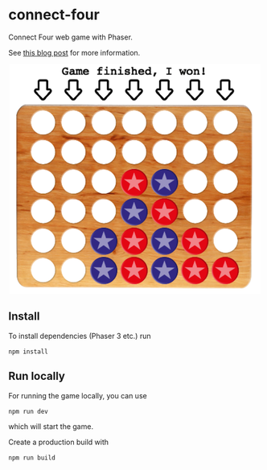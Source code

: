 # connect-four
Connect Four web game with Phaser.

See [this blog post](https://www.kleemans.ch/connect-four) for more information.

<p align="center">
    <img src="https://github.com/akleemans/connect-four/blob/master/connect4.png" alt="connect four">
</p>


## Install

To install dependencies (Phaser 3 etc.) run

    npm install

## Run locally

For running the game locally, you can use

    npm run dev

which will start the game.

Create a production build with

    npm run build

